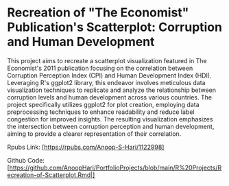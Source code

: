 # Recreation of "The Economist" Publication's Scatterplot: Corruption and Human Development

This project aims to recreate a scatterplot visualization featured in The Economist's 2011 publication focusing on the correlation between
Corruption Perception Index (CPI) and Human Development Index (HDI). Leveraging R's ggplot2 library, this endeavor involves meticulous data
visualization techniques to replicate and analyze the relationship between corruption levels and human development across various countries.
The project specifically utilizes ggplot2 for plot creation, employing data preprocessing techniques to enhance readability and reduce label 
congestion for improved insights. The resulting visualization emphasizes the intersection between corruption perception and human development,
aiming to provide a clearer representation of their correlation.

Rpubs Link: [https://rpubs.com/Anoop-S-Hari/1122998]


Github Code: [https://github.com/AnoopHari/PortfolioProjects/blob/main/R%20Projects/Recreation-of-Scatterplot.Rmd|]
